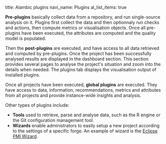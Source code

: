 title: Alambic plugins
navi_name: Plugins
al_list_items: true


**Pre-plugins** basically collect data from a repository, and run single-source analysis on it. Plugins first collect the data and then optionnaly run checks and actions, then compute metrics or visualisation objects. Once all pre-plugins have been executed, the attributes are computed and the quality model is populated.

Then the **post-plugins** are executed, and have access to all data retrieved and computed by pre-plugins. Once the project has been successfully analysed results are displayed in the dashboard section. This section provides several pages to analyse the project's situation and zoom into the details when needed. The plugins tab displays the visualisation output of installed plugins.

Once all projects have been executed, **global plugins** are executed. They have access to data, information, recommendations, metrics and attributes from all projects and provide instance-wide insights and analysis.

Other types of plugins include:

* **Tools** used to retrieve, parse and analyse data, such as the R engine or the Git configuration management tool.
* **Wizards** enable administrators to easily setup a new project according to the settings of a specific forge. An example of wizard is the <a href="/Plugins/Wizards/EclipsePmi.html">Eclipse PMI Wizard</a>.

